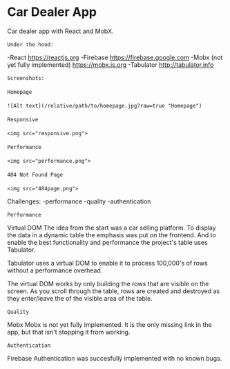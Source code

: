 # Car Dealer App
Car dealer app with React and MobX.

	Under the hood:
-React 
https://reactjs.org
-Firebase
https://firebase.google.com
-Mobx (not yet fully implemented)
https://mobx.js.org
-Tabulator 
http://tabulator.info

	Screenshots:
	
	Homepage
	
	![Alt text](/relative/path/to/homepage.jpg?raw=true "Homepage")
	
	Responsive
	
	<img src="responsive.png">
	
	Performance
	
	<img src="performance.png">
	
	404 Not Found Page
	
	<img src="404page.png">
	

  Challenges:
-performance
-quality
-authentication

	Performance
Virtual DOM
The idea from the start was a car selling platform. To display the data in a dynamic table the emphasis was put on the frontend. And to enable the best functionality and performance the project's table uses Tabulator.

Tabulator uses a virtual DOM to enable it to process 100,000's of rows without a performance overhead.

The virtual DOM works by only building the rows that are visible on the screen. As you scroll through the table, rows are created and destroyed as they enter/leave the of the visible area of the table.

	Quality
Mobx
Mobx is not yet fully implemented. It is the only missing link in the app, but that isn't stopping it from working.

	Authentication
Firebase
Authentication was succesfully implemented with no known bugs.


